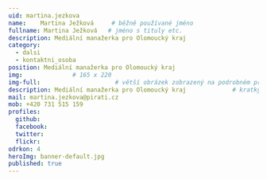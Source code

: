 ```yaml
---
uid: martina.jezkova
name:    Martina Ježková     # běžně používané jméno
fullname: Martina Ježková   # jméno s tituly etc.
description: Mediální manažerka pro Olomoucký kraj
category:
  - dalsi
  - kontaktni_osoba
position: Mediální manažerka pro Olomoucký kraj
img:              # 165 x 220
img-full:                     # větší obrázek zobrazený na podrobném profilu
description: Mediální manažerka pro Olomoucký kraj             # kratký popis, max 160 znaků
mail: martina.jezkova@pirati.cz
mob: +420 731 515 159
profiles:
  github:
  facebook:  
  twitter:         
  flickr: 
odrkon: 4
heroImg: banner-default.jpg
published: true
---
```

